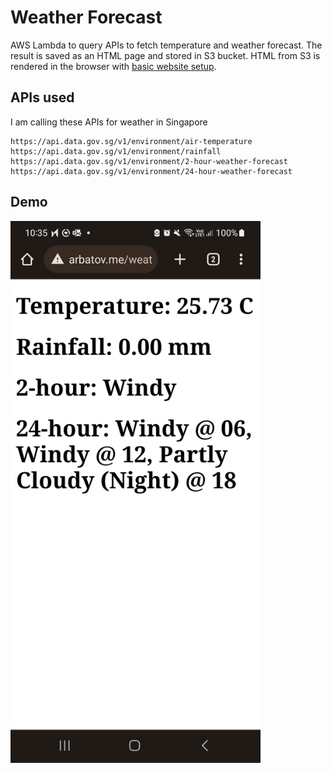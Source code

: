 # Weather Forecast

AWS Lambda to query APIs to fetch temperature and weather forecast. The result is saved as an HTML page and stored in S3 bucket. HTML from S3 is rendered in the browser with [basic website setup](https://docs.aws.amazon.com/AmazonS3/latest/userguide/WebsiteHosting.html).


## APIs used

I am calling these APIs for weather in Singapore

```
https://api.data.gov.sg/v1/environment/air-temperature
https://api.data.gov.sg/v1/environment/rainfall
https://api.data.gov.sg/v1/environment/2-hour-weather-forecast
https://api.data.gov.sg/v1/environment/24-hour-weather-forecast
```

## Demo

<img src="https://github.com/evgeniyarbatov/public/blob/main/singapore-weather/images/sg-weather.jpg" width="400">
